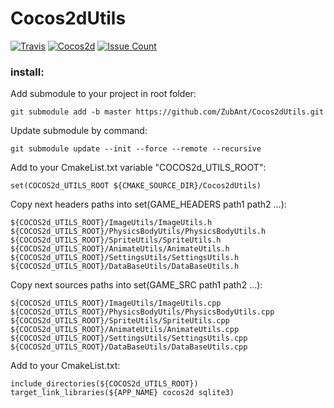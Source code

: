 # Cocos2dUtils


[![Travis](https://img.shields.io/badge/cocos2d-v3.14.1-blue.svg?style=flat&maxAge=2592000)]()
[![Cocos2d](https://img.shields.io/travis/rust-lang/rust.svg?style=flat)]()
[![Issue Count](https://codeclimate.com/github/ZubAnt/Cocos2dUtils/badges/issue_count.svg)](https://codeclimate.com/github/ZubAnt/Cocos2dUtils)

### install:

Add submodule to your project in root folder:

    git submodule add -b master https://github.com/ZubAnt/Cocos2dUtils.git
    
Update submodule by command:

    git submodule update --init --force --remote --recursive

Add to your CmakeList.txt variable "COCOS2d_UTILS_ROOT":
    
    set(COCOS2d_UTILS_ROOT ${CMAKE_SOURCE_DIR}/Cocos2dUtils)
    
Copy next headers paths into set(GAME_HEADERS path1 path2 ...):
    
    ${COCOS2d_UTILS_ROOT}/ImageUtils/ImageUtils.h
    ${COCOS2d_UTILS_ROOT}/PhysicsBodyUtils/PhysicsBodyUtils.h
    ${COCOS2d_UTILS_ROOT}/SpriteUtils/SpriteUtils.h
    ${COCOS2d_UTILS_ROOT}/AnimateUtils/AnimateUtils.h
    ${COCOS2d_UTILS_ROOT}/SettingsUtils/SettingsUtils.h
    ${COCOS2d_UTILS_ROOT}/DataBaseUtils/DataBaseUtils.h
    
Copy next sources paths into set(GAME_SRC path1 path2 ...):

    ${COCOS2d_UTILS_ROOT}/ImageUtils/ImageUtils.cpp
    ${COCOS2d_UTILS_ROOT}/PhysicsBodyUtils/PhysicsBodyUtils.cpp
    ${COCOS2d_UTILS_ROOT}/SpriteUtils/SpriteUtils.cpp
    ${COCOS2d_UTILS_ROOT}/AnimateUtils/AnimateUtils.cpp
    ${COCOS2d_UTILS_ROOT}/SettingsUtils/SettingsUtils.cpp
    ${COCOS2d_UTILS_ROOT}/DataBaseUtils/DataBaseUtils.cpp
    
Add to your CmakeList.txt:
  
    include_directories(${COCOS2d_UTILS_ROOT})
    target_link_libraries(${APP_NAME} cocos2d sqlite3)
 
